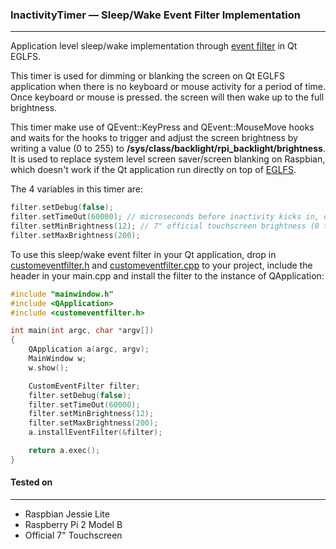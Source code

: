 ###  InactivityTimer — Sleep/Wake Event Filter Implementation
---

Application level sleep/wake implementation through [event filter](http://doc.qt.io/qt-5/eventsandfilters.html) in Qt EGLFS. 

This timer is used for dimming or blanking the screen on Qt EGLFS application when there is no keyboard or mouse activity for a period of time. Once keyboard or mouse is pressed. the screen will then wake up to the full brightness.

This timer make use of QEvent::KeyPress and QEvent::MouseMove hooks and waits for the hooks to trigger and adjust the screen brightness by writing a value (0 to 255) to **/sys/class/backlight/rpi_backlight/brightness**. It is used to replace system level screen saver/screen blanking on Raspbian, which doesn't work if the Qt application run directly on top of [EGLFS](http://doc.qt.io/qt-5/embedded-linux.html).

The 4 variables in this timer are:

```c++
filter.setDebug(false);
filter.setTimeOut(60000); // microseconds before inactivity kicks in, defaults to 1 minute
filter.setMinBrightness(12); // 7" official touchscreen brightness (0 to 255), higher is brighter
filter.setMaxBrightness(200);
```

To use this sleep/wake event filter in your Qt application, drop in [customeventfilter.h](customeventfilter.h) and [customeventfilter.cpp](customeventfilter.cpp) to your project, include the header in your main.cpp and install the filter to the instance of QApplication:

```c++
#include "mainwindow.h"
#include <QApplication>
#include <customeventfilter.h>

int main(int argc, char *argv[])
{
    QApplication a(argc, argv);
    MainWindow w;
    w.show();

    CustomEventFilter filter;
    filter.setDebug(false);
    filter.setTimeOut(60000);
    filter.setMinBrightness(12);
    filter.setMaxBrightness(200);
    a.installEventFilter(&filter);

    return a.exec();
}

```

#### Tested on
---
- Raspbian Jessie Lite
- Raspberry Pi 2 Model B
- Official 7" Touchscreen